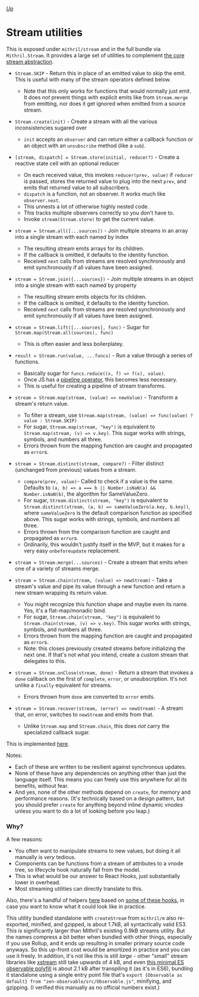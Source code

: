 [*Up*](README.md)

# Stream utilities

This is exposed under `mithril/stream` and in the full bundle via `Mithril.Stream`. It provides a large set of utilities to complement [the core stream abstraction](core/streams.md).

- `Stream.SKIP` - Return this in place of an emitted value to skip the emit. This is useful with many of the stream operators defined below.
	- Note that this only works for functions that would normally just emit. It does *not* prevent things with explicit emits like from `Stream.merge` from emitting, nor does it get ignored when emitted from a source stream.

- `Stream.create(init)`	- Create a stream with all the various inconsistencies sugared over
	- `init` accepts an `observer` and can return either a callback function or an object with an `unsubscribe` method (like a `sub`).

- `[stream, dispatch] = Stream.store(initial, reducer?)` - Create a reactive state cell with an optional reducer
	- On each received value, this invokes `reducer(prev, value)` if `reducer` is passed, stores the returned value to plug into the next `prev`, and emits that returned value to all subscribers.
	- `dispatch` is a function, not an observer. It works much like `observer.next`.
	- This unnests a lot of otherwise highly nested code.
	- This tracks multiple observers correctly so you don't have to.
	- Invoke `stream(Stream.store)` to get the current value.

- `stream = Stream.all([...sources])` - Join multiple streams in an array into a single stream with each named by index
	- The resulting stream emits arrays for its children.
	- If the callback is omitted, it defaults to the identity function.
	- Received `next` calls from streams are resolved synchronously and emit synchronously if all values have been assigned.

- `stream = Stream.join({...sources})` - Join multiple streams in an object into a single stream with each named by property
	- The resulting stream emits objects for its children.
	- If the callback is omitted, it defaults to the identity function.
	- Received `next` calls from streams are resolved synchronously and emit synchronously if all values have been assigned.

- `stream = Stream.lift([...sources], func)` - Sugar for `Stream.map(Stream.all(sources), func)`
	- This is often easier and less boilerplatey.

- `result = Stream.run(value, ...funcs)` - Run a value through a series of functions.
	- Basically sugar for `funcs.reduce((x, f) => f(x), value)`.
	- Once JS has a [pipeline operator](https://github.com/tc39/proposal-pipeline-operator/), this becomes less necessary.
	- This is useful for creating a pipeline of stream transforms.

- `stream = Stream.map(stream, (value) => newValue)` - Transform a stream's return value.
	- To filter a stream, use `Stream.map(stream, (value) => func(value) ? value : Stream.SKIP)`
	- For sugar, `Stream.map(stream, "key")` is equivalent to `Stream.map(stream, (v) => v.key)`. This sugar works with strings, symbols, and numbers all three.
	- Errors thrown from the mapping function are caught and propagated as `error`s.

- `stream = Stream.distinct(stream, compare?)` - Filter distinct (unchanged from previous) values from a stream.
	- `compare(prev, value)`- Called to check if a value is the same. Defaults to `(a, b) => a === b || Number.isNaN(a) && Number.isNaN(b)`, the algorithm for SameValueZero.
	- For sugar, `Stream.distinct(stream, "key")` is equivalent to `Stream.distinct(stream, (a, b) => sameValueZero(a.key, b.key))`, where `sameValueZero` is the default comparison function as specified above. This sugar works with strings, symbols, and numbers all three.
	- Errors thrown from the comparison function are caught and propagated as `error`s.
	- Ordinarily, this wouldn't justify itself in the MVP, but it makes for a very easy `onbeforeupdate` replacement.

- `stream = Stream.merge(...sources)` - Create a stream that emits when one of a variety of streams merge.

- `stream = Stream.chain(stream, (value) => newStream)` - Take a stream's value and pipe its value through a new function and return a new stream wrapping its return value.
	- You might recognize this function shape and maybe even its name. Yes, it's a flat-map/monadic bind.
	- For sugar, `Stream.chain(stream, "key")` is equivalent to `Stream.chain(stream, (v) => v.key)`. This sugar works with strings, symbols, and numbers all three.
	- Errors thrown from the mapping function are caught and propagated as `error`s.
	- Note: this closes previously created streams before initializing the next one. If that's not what you intend, create a custom stream that delegates to this.

- `stream = Stream.onClose(stream, done)` - Return a stream that invokes a `done` callback on the first of `complete`, `error`, or unsubscription. It's not unlike a `finally` equivalent for streams.
	- Errors thrown from `done` are converted to `error` emits.

- `stream = Stream.recover(stream, (error) => newStream)` - A stream that, on error, switches to `newStream` and emits from that.
	- Unlike `Stream.map` and `Stream.chain`, this does *not* carry the specialized callback sugar.

This is implemented [here](https://github.com/isiahmeadows/mithril.js/blob/redesign/packages/mithril/src/stream.mjs).

Notes:

- Each of these are written to be resilient against synchronous updates.
- None of these have any dependencies on anything other than just the language itself. This means you can freely use this anywhere for all its benefits, without fear.
- And yes, none of the other methods depend on `create`, for memory and performance reasons. (It's technically based on a design pattern, but you should prefer `create` for anything beyond inline dynamic vnodes unless you want to do a lot of looking before you leap.)

### Why?

A few reasons:

- You often want to manipulate streams to new values, but doing it all manually is *very* tedious.
- Components can be functions from a stream of attributes to a vnode tree, so lifecycle hook naturally fall from the model.
- This is what would be our answer to React Hooks, just substantially lower in overhead.
- Most streaming utilities can directly translate to this.

Also, there's a handful of helpers [here](https://github.com/isiahmeadows/mithril.js/tree/redesign/helpers) based on [some of these hooks](https://usehooks.com/), in case you want to know what it could look like in practice.

This utility bundled standalone with `createStream` from `mithril/m` also re-exported, minified, and gzipped, is about 1.7kB, all syntactically valid ES3. This *is* significantly larger than Mithril's existing 0.9kB streams utility. But the names compress a bit better when bundled with other things, especially if you use Rollup, and it ends up resulting in smaller primary source code anyways. So this up-front cost would be amortized in practice and you can use it freely. In addition, it's not like this is still *large* - other "small" stream libraries like [xstream](https://staltz.github.io/xstream/) still take upwards of 4 kB, and even [this minimal ES observable polyfill](https://github.com/zenparsing/zen-observable) is about 2.1 kB after transpiling it (as it's in ES6), bundling it standalone using a single entry point file that's `export {Observable as default} from "zen-observable/src/Observable.js"`, minifying, and gzipping. (I verified this manually as no official numberx exist.)

